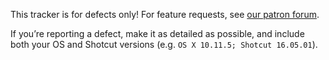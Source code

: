 This tracker is for defects only! For feature requests, see [our patron forum](https://www.shotcut.org/discussionforum/).

If you’re reporting a defect, make it as detailed as possible, and include both your OS and Shotcut versions (e.g. `OS X 10.11.5; Shotcut 16.05.01`).
